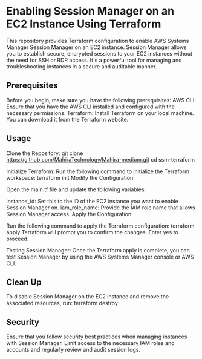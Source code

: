 #                                       Enabling Session Manager on an EC2 Instance Using Terraform
This repository provides Terraform configuration to enable AWS Systems Manager Session Manager on an EC2 instance. Session Manager allows you to establish secure, encrypted sessions to your EC2 instances without the need for SSH or RDP access. It's a powerful tool for managing and troubleshooting instances in a secure and auditable manner.

## Prerequisites
Before you begin, make sure you have the following prerequisites:
AWS CLI: Ensure that you have the AWS CLI installed and configured with the necessary permissions.
Terraform: Install Terraform on your local machine. You can download it from the Terraform website.

## Usage
Clone the Repository:
git clone https://github.com/MahiraTechnology/Mahira-medium.git
cd ssm-terraform

Initialize Terraform:
Run the following command to initialize the Terraform workspace:
terraform init
Modify the Configuration:

Open the main.tf file and update the following variables:

instance_id: Set this to the ID of the EC2 instance you want to enable Session Manager on.
iam_role_name: Provide the IAM role name that allows Session Manager access.
Apply the Configuration:

Run the following command to apply the Terraform configuration:
terraform apply
Terraform will prompt you to confirm the changes. Enter yes to proceed.

Testing Session Manager:
Once the Terraform apply is complete, you can test Session Manager by using the AWS Systems Manager console or AWS CLI.

## Clean Up
To disable Session Manager on the EC2 instance and remove the associated resources, run:
terraform destroy

## Security
Ensure that you follow security best practices when managing instances with Session Manager. Limit access to the necessary IAM roles and accounts and regularly review and audit session logs.

